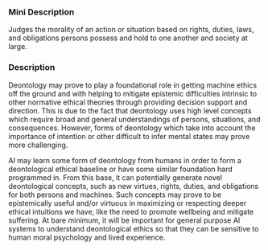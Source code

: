 ### Mini Description

Judges the morality of an action or situation based on rights, duties, laws, and obligations persons possess and hold to one another and society at large. 

### Description

Deontology may prove to play a foundational role in getting  machine ethics off the ground and with helping to mitigate epistemic difficulties intrinsic to other normative ethical theories through providing decision support and direction. This is due to the fact that deontology uses high level concepts which require broad and general understandings of persons, situations, and consequences. However, forms of deontology which take into account the importance of intention or other difficult to infer mental states may prove more challenging.

AI may learn some form of deontology from humans in order to form a deontological ethical baseline or have some similar foundation hard programmed in. From this base, it can potentially generate novel deontological concepts, such as new virtues, rights, duties, and obligations for both persons and machines. Such concepts may prove to be epistemically useful and/or virtuous in maximizing or respecting deeper ethical intuitions we have, like the need to promote wellbeing and mitigate suffering. At bare minimum, it will be important for general purpose AI systems to understand deontological ethics so that they can be sensitive to human moral psychology and lived experience.

